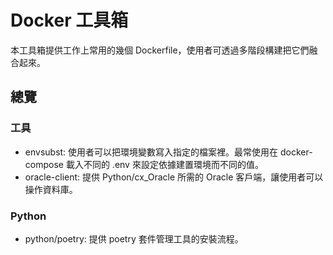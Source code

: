 # Docker 工具箱
本工具箱提供工作上常用的幾個 Dockerfile，使用者可透過多階段構建把它們融合起來。

## 總覽
### 工具
- envsubst: 使用者可以把環境變數寫入指定的檔案裡。最常使用在 docker-compose 載入不同的 .env 來設定依據建置環境而不同的值。
- oracle-client: 提供 Python/cx_Oracle 所需的 Oracle 客戶端，讓使用者可以操作資料庫。

### Python
- python/poetry: 提供 poetry 套件管理工具的安裝流程。
